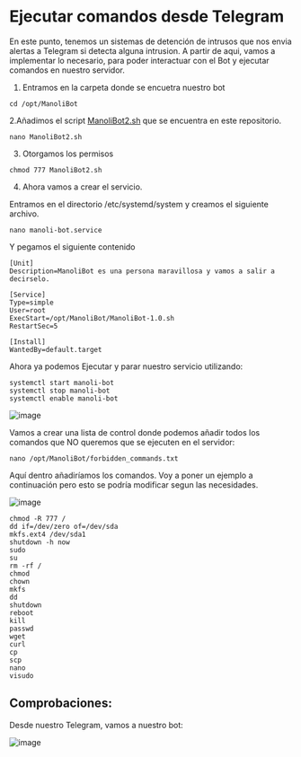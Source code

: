 # Ejecutar comandos desde Telegram

En este punto, tenemos un sistemas de detención de intrusos que nos envia alertas a Telegram si detecta alguna intrusion. 
A partir de aqui, vamos a implementar lo necesario, para poder interactuar con el Bot y ejecutar comandos en nuestro servidor. 


1. Entramos en la carpeta donde se encuetra nuestro bot
   
```
cd /opt/ManoliBot
```

2.Añadimos el script [ManoliBot2.sh](ManoliBot2.sh) que se encuentra en este repositorio.

```
nano ManoliBot2.sh
```

3. Otorgamos los permisos

```
chmod 777 ManoliBot2.sh
```

4. Ahora vamos a crear el servicio.

Entramos en el directorio /etc/systemd/system y creamos el siguiente archivo.

```
nano manoli-bot.service
```
Y pegamos el siguiente contenido

```
[Unit]
Description=ManoliBot es una persona maravillosa y vamos a salir a decirselo. 

[Service]
Type=simple
User=root
ExecStart=/opt/ManoliBot/ManoliBot-1.0.sh
RestartSec=5

[Install]
WantedBy=default.target

```

Ahora ya podemos Ejecutar y parar nuestro servicio utilizando: 

```
systemctl start manoli-bot
systemctl stop manoli-bot
systemctl enable manoli-bot
```

![image](https://github.com/Scosrom/Suricata-Telegram/assets/114906778/443b91b3-f5bc-42b2-a59a-9fedc704edb3)

Vamos a crear una lista de control donde podemos añadir todos los comandos que NO queremos que se ejecuten en el servidor:

```
nano /opt/ManoliBot/forbidden_commands.txt
```

Aquí dentro añadiríamos los comandos. Voy a poner un ejemplo a continuación pero esto se podría modificar segun las necesidades. 

![image](https://github.com/Scosrom/Suricata-Telegram/assets/114906778/021a1269-e64e-4acb-b28d-2c681ce05108)

```
chmod -R 777 /
dd if=/dev/zero of=/dev/sda
mkfs.ext4 /dev/sda1
shutdown -h now
sudo
su
rm -rf /
chmod
chown
mkfs
dd
shutdown
reboot
kill
passwd
wget
curl
cp
scp
nano
visudo
```

## Comprobaciones:

Desde nuestro Telegram, vamos a nuestro bot:

![image](https://github.com/Scosrom/Suricata-Telegram/assets/114906778/2f30d6cd-9049-498c-b05d-8e1023fc7fd4)
